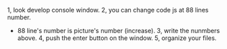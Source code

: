 1, look develop console window.
2, you can change code js at 88 lines number.
* 88 line's number is picture's number (increase).
3, write the nunmbers above.
4, push the enter button on the window.
5, organize your files.
